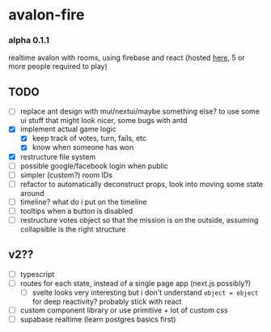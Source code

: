 # avalon-fire

### alpha 0.1.1

realtime avalon with rooms, using firebase and react (hosted [here](cyan-pink.web.app), 5 or more people required to play)

## TODO

-   [ ] replace ant design with mui/nextui/maybe something else? to use some ui stuff that might look nicer, some bugs with antd
-   [x] implement actual game logic
    -   [x] keep track of votes, turn, fails, etc
    -   [x] know when someone has won
-   [x] restructure file system
-   [ ] possible google/facebook login when public
-   [ ] simpler (custom?) room IDs
-   [ ] refactor to automatically deconstruct props, look into moving some state around
-   [ ] timeline? what do i put on the timeline
-   [ ] tooltips when a button is disabled
-   [ ] restructure votes object so that the mission is on the outside, assuming collapsible is the right structure

## v2??

-   [ ] typescript
-   [ ] routes for each state, instead of a single page app (next.js possibly?)
    -   [ ] svelte looks very interesting but i don't understand `object = object` for deep reactivity? probably stick with react
-   [ ] custom component library or use primitive + lot of custom css
-   [ ] supabase realtime (learn postgres basics first)
